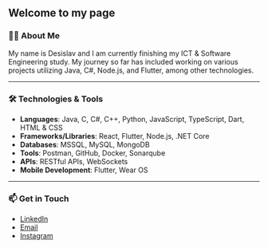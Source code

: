 ## Welcome to my page

### 👨‍💻 About Me

My name is Desislav and I am currently finishing my ICT & Software Engineering study. My journey so far has included working on various projects utilizing Java, C#, Node.js, and Flutter, among other technologies.

---

### 🛠️ Technologies & Tools
- **Languages**: Java, C, C#, C++, Python, JavaScript, TypeScript, Dart, HTML & CSS
- **Frameworks/Libraries**: React, Flutter, Node.js, .NET Core
- **Databases**: MSSQL, MySQL, MongoDB
- **Tools**: Postman, GitHub, Docker, Sonarqube
- **APIs**: RESTful APIs, WebSockets
- **Mobile Development**: Flutter, Wear OS

---

### 📫 Get in Touch
- [LinkedIn](https://www.linkedin.com/in/deshristov/)
- [Email](mailto:desislav.hristovv@gmail.com)
- [Instagram](https://www.instagram.com/k1kohristov)
<!--
**destheboss/destheboss** is a ✨ _special_ ✨ repository because its `README.md` (this file) appears on your GitHub profile.

Here are some ideas to get you started:

- 🔭 I’m currently working on ...
- 🌱 I’m currently learning ...
- 👯 I’m looking to collaborate on ...
- 🤔 I’m looking for help with ...
- 💬 Ask me about ...
- 📫 How to reach me: ...
- 😄 Pronouns: ...
- ⚡ Fun fact: ...
-->
